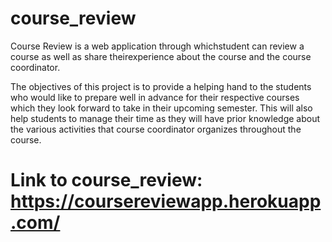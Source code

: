 # course_review

  Course Review is a web application through whichstudent can review a course as well as share theirexperience about the course and the course coordinator.

  The objectives of this project is to provide a helping hand to the students who would like 
to prepare well in advance for their respective courses which they look forward to take in 
their upcoming semester. This will also help students to manage their time as they will have 
prior knowledge about the various activities that course coordinator organizes throughout
the course.

# Link to course_review: https://coursereviewapp.herokuapp.com/
